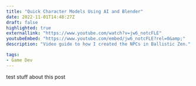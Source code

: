 ```yaml
---
title: "Quick Character Models Using AI and Blender"
date: 2022-11-01T14:48:27Z
draft: false
highlighted: true
externallink: "https://www.youtube.com/watch?v=jw6_notcFLE"
youtubeEmbed: "https://www.youtube.com/embed/jw6_notcFLE?rel=0&amp;"
description: "Video guide to how I created the NPCs in Ballistic Zen."

tags:
- Game Dev
---
```

test stuff about this post

